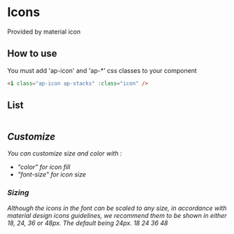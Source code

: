 

# Icons

Provided by material icon

## How to use

You must add 'ap-icon' and 'ap-*' css classes to your component
```html
<i class="ap-icon ap-stacks" :class="icon" />
```

## List

<div class="iconContainer">
<copyContainer  v-for="icon in iconsList">
    <i class="ap-icon" :class="icon" />
</copyContainer >
</div>

## Customize

*You can customize size and color with :*

- "color" for icon fill
- "font-size" for icon size

<copyContainer >
    <i class="ap-icon ap-stacks"  :style="{ 'color': 'red'}"/>
</copyContainer >
<copyContainer>
    <i class="ap-icon ap-stacks"  :style="{ 'color': '#CCCCCC'}"/>
</copyContainer >
<copyContainer>
    <i class="ap-icon ap-stacks"  :style="{ 'color': 'var(--color-blue)'}"/>
</copyContainer >

### Sizing

Although the icons in the font can be scaled to any size, in accordance with material design icons guidelines, we recommend them to be shown in either 18, 24, 36 or 48px. The default being 24px.
<copyContainer :copyContent="'var(--icon-sm)'">
    <i class="ap-icon ap-stacks"  :style="{ 'fontSize': 'var(--icon-sm)'}"/>
    18
</copyContainer >
<copyContainer :copyContent="'var(--icon-md)'">
    <i class="ap-icon ap-stacks"  :style="{ 'fontSize': 'var(--icon-md)'}"/>
    24
</copyContainer >
<copyContainer :copyContent="'var(--icon-lg)'">
    <i class="ap-icon ap-stacks"  :style="{ 'fontSize': 'var(--icon-lg)'}"/>
    36
</copyContainer >
<copyContainer :copyContent="'var(--icon-xl)'">
    <i class="ap-icon ap-stacks"  :style="{ 'fontSize': 'var(--icon-xl)'}"/>
    48
</copyContainer >

<style>
    .iconContainer{
        display: grid;
        grid-template-columns: 1fr 1fr ;
        grid-template-columns: 1fr 1fr  1fr;
        column-gap: 15px;
    }
       .iconContainer *{
           font-size: var(--icon-lg);
       }

</style>
<script setup>

const iconsList = [
    "ap-trash",
    "ap-update",
    "ap-edit",
    "ap-palet",
    "ap-zoom-in",
    "ap-zoom-out",
    "ap-zoom-in2",
    "ap-zoom-out2",
    "ap-shuffle",
    "ap-fullscren-close",
    "ap-fullscren-open",
    "ap-scale",
    "ap-unscale",
    "ap-lock",
    "ap-lock-open",
    "ap-align-left",
    "ap-align-center",
    "ap-align-right",
    "ap-align-justify",
    "ap-logout",
    "ap-login",
    "ap-align-vertical-bottom",
    "ap-align-vertical-top",
    "ap-align-vertical-center",
    "ap-align-horizontal-left",
    "ap-align-horizontal-right",
    "ap-align-horizontal-center",
    "ap-chevron-bottom",
    "ap-chevron-left",
    "ap-chevron-right",
    "ap-chevron-top",
    "ap-first-page",
    "ap-last-page",
    "ap-bold",
    "ap-italic",
    "ap-underlined",
    "ap-close",
    "ap-search",
    "ap-add",
    "ap-download",
    "ap-image",
    "ap-transform",
    "ap-settings",
    "ap-stacks",
    "ap-copy",
    "ap-magnet",
    "ap-logo",
    "ap-rotate",
    "ap-warp",
    "ap-resize",
    "ap-view",
    "ap-select",
    "ap-text",
    "ap-settings2",
    "ap-pen",
    "ap-duplicate",
    "ap-tag",
    "ap-trash2",
    "ap-page",
    "ap-page2",
    "ap-filters",
    "ap-squares",
    "ap-cross",
    "ap-home",
    "ap-pdf",
    "ap-pdf2",
    "ap-list",
    "ap-plus",
    "ap-sun",
    "ap-moon",
    "ap-layer",
    ];
</script>
